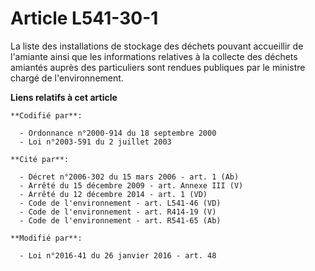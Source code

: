 # Article L541-30-1

La liste des installations de stockage des déchets pouvant accueillir de l'amiante ainsi que les informations relatives à la
collecte des déchets amiantés auprès des particuliers sont rendues publiques par le ministre chargé de l'environnement.

**Liens relatifs à cet article**

	**Codifié par**:

	  - Ordonnance n°2000-914 du 18 septembre 2000
	  - Loi n°2003-591 du 2 juillet 2003

	**Cité par**:

	  - Décret n°2006-302 du 15 mars 2006 - art. 1 (Ab)
	  - Arrêté du 15 décembre 2009 - art. Annexe III (V)
	  - Arrêté du 12 décembre 2014 - art. 1 (VD)
	  - Code de l'environnement - art. L541-46 (VD)
	  - Code de l'environnement - art. R414-19 (V)
	  - Code de l'environnement - art. R541-65 (Ab)

	**Modifié par**:

	  - Loi n°2016-41 du 26 janvier 2016 - art. 48
